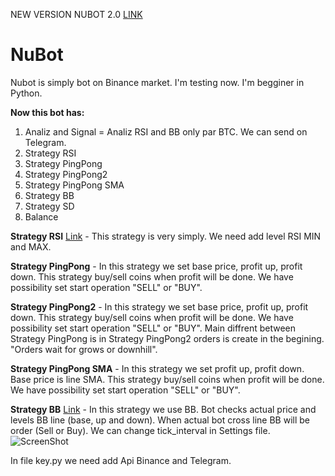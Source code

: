 NEW VERSION NUBOT 2.0 [LINK](https://github.com/kamilbl/NuBot-2.0)

# NuBot

Nubot is simply bot on Binance market. I'm testing now. I'm begginer in Python.

**Now this bot has:**
  1) Analiz and Signal = Analiz RSI and BB only par BTC. We can send on Telegram.
  2) Strategy RSI
  3) Strategy PingPong
  4) Strategy PingPong2
  5) Strategy PingPong SMA
  6) Strategy BB
  7) Strategy SD
  8) Balance


**Strategy RSI** [Link](https://stockcharts.com/school/doku.php?id=chart_school:technical_indicators:relative_strength_index_rsi) - This strategy is very simply. We need add level RSI MIN and MAX.
  
**Strategy PingPong** - In this strategy we set base price, profit up, profit down. This strategy buy/sell coins when profit will be done. We have possibility set start operation "SELL" or "BUY".

**Strategy PingPong2** - In this strategy we set base price, profit up, profit down. This strategy buy/sell coins when profit will be done. We have possibility set start operation "SELL" or "BUY". Main diffrent between Strategy PingPong is in Strategy PingPong2 orders is create in the begining. "Orders wait for grows or downhill".

**Strategy PingPong SMA** - In this strategy we set profit up, profit down. Base price is line SMA. This strategy buy/sell coins when profit will be done. We have possibility set start operation "SELL" or "BUY".

**Strategy BB** [Link](https://stockcharts.com/school/doku.php?id=chart_school:technical_indicators:bollinger_bands) - In this strategy we use BB. Bot checks actual price and levels BB line (base, up and down). When actual bot cross line BB will be order (Sell or Buy). We can change tick_interval in Settings file. 
    ![ScreenShot](https://github.com/kamilbl/NuBot/blob/master/Screen/Screen_Strategy_BB.PNG)

In file key.py we need add Api Binance and Telegram.
